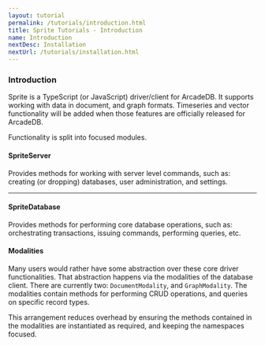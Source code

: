 ```yaml
---
layout: tutorial
permalink: /tutorials/introduction.html
title: Sprite Tutorials - Introduction
name: Introduction
nextDesc: Installation
nextUrl: /tutorials/installation.html
---
```


### Introduction

Sprite is a TypeScript (or JavaScript) driver/client for ArcadeDB. It supports working with data in document, and graph formats. Timeseries and vector functionality will be added when those features are officially released for ArcadeDB.

Functionality is split into focused modules.

#### SpriteServer 

Provides methods for working with server level commands, such as: creating (or dropping) databases, user administration, and settings.

---

#### SpriteDatabase 

Provides methods for performing core database operations, such as: orchestrating transactions, issuing commands, performing queries, etc.

#### Modalities

Many users would rather have some abstraction over these core driver functionalities. That abstraction happens via the modalities of the database client. There are currently two: `DocumentModality`, and `GraphModality`. The modalities contain methods for performing CRUD operations, and queries on specific record types.

This arrangement reduces overhead by ensuring the methods contained in the modalities are instantiated as required, and keeping the namespaces focused.
